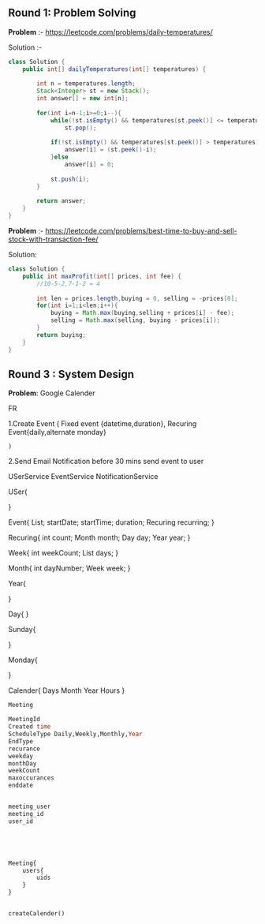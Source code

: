 ## Round 1: Problem Solving

**Problem** :- https://leetcode.com/problems/daily-temperatures/

Solution :- 

``` java
class Solution {
    public int[] dailyTemperatures(int[] temperatures) {
        
        int n = temperatures.length;
        Stack<Integer> st = new Stack();
        int answer[] = new int[n];
        
        for(int i=n-1;i>=0;i--){
            while(!st.isEmpty() && temperatures[st.peek()] <= temperatures[i])
                st.pop();
            
            if(!st.isEmpty() && temperatures[st.peek()] > temperatures[i]){
                answer[i] = (st.peek()-i);
            }else
                answer[i] = 0;
            
            st.push(i);
        }
        
        return answer;
    }
}

```

**Problem** :- https://leetcode.com/problems/best-time-to-buy-and-sell-stock-with-transaction-fee/

Solution:

``` java
class Solution {
    public int maxProfit(int[] prices, int fee) {
        //10-5-2,7-1-2 = 4
        
        int len = prices.length,buying = 0, selling = -prices[0];
        for(int i=1;i<len;i++){
            buying = Math.max(buying,selling + prices[i] - fee);
            selling = Math.max(selling, buying - prices[i]);
        }
        return buying;
    }
}

```

## Round 3 : System Design

**Problem**: Google Calender


FR

1.Create Event (
	Fixed event {datetime,duration}, 
	Recuring Event{daily,alternate monday}

	)

2.Send Email Notification 
before 30 mins send event to user


USerService
EventService
NotificationService





USer{

}


Event{
	List<userid>;
	startDate;
	startTime;
	duration;
	Recuring recurring;
}

Recuring{
	int count;
	Month month;
	Day day;
	Year year;
}

Week{
	int weekCount;
	List<Days> days;
}

Month{
	int dayNumber;
	Week week;
}


Year{
	
}

Day{
}


Sunday{

}

Monday{

}


Calender{
	Days
	Month
	Year
	Hours
}
	
``` sql
Meeting

MeetingId 
Created time
ScheduleType Daily,Weekly,Monthly,Year
EndType
recurance
weekday
monthDay
weekCount
maxoccurances
enddate


meeting_user
meeting_id
user_id





Meeting{
	users{
		uids
	}
}


createCalender()
	
```

